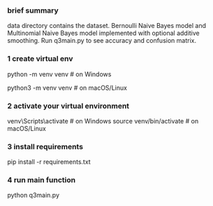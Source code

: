 ### brief summary
data directory contains the dataset. Bernoulli Naive Bayes model and Multinomial Naive Bayes model implemented with optional additive smoothing. Run q3main.py to see accuracy and confusion matrix. 

### 1 create virtual env
python -m venv venv    # on Windows

python3 -m venv venv   # on macOS/Linux

### 2 activate your virtual environment
venv\Scripts\activate   # on Windows
source venv/bin/activate  # on macOS/Linux

### 3 install requirements
pip install -r requirements.txt

### 4 run main function
python q3main.py




